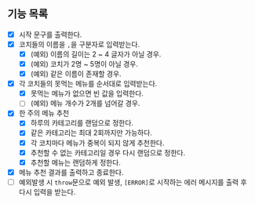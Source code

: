 ## 기능 목록

- [x] 시작 문구를 출력한다.
- [x] 코치들의 이름을 `,`을 구분자로 입력받는다.
  - [x] (예외) 이름의 길이는 2 ~ 4 글자가 아닐 경우.
  - [x] (예외) 코치가 2명 ~ 5명이 아닐 경우.
  - [x] (예외) 같은 이름이 존재할 경우.
- [x] 각 코치들의 못먹는 메뉴를 순서대로 입력받는다.
  - [x] 못먹는 메뉴가 없으면 빈 값을 입력한다.
  - [ ] (예외) 메뉴 개수가 2개를 넘어갈 경우.
- [x] 한 주의 메뉴 추천
  - [x] 하루의 카테고리를 랜덤으로 정한다.
  - [x] 같은 카테고리는 최대 2회까지만 가능하다.
  - [x] 각 코치마다 메뉴가 중복이 되지 않게 추천한다.
  - [x] 추천할 수 없는 카테고리일 경우 다시 랜덤으로 정한다.
  - [x] 추천할 메뉴는 랜덤하게 정한다.
- [x] 메뉴 추천 결과를 출력하고 종료한다.
- [ ] 예외발생 시 `throw`문으로 예외 발생, `[ERROR]`로 시작하는 에러 메시지를 출력 후 다시 입력을 받는다.
